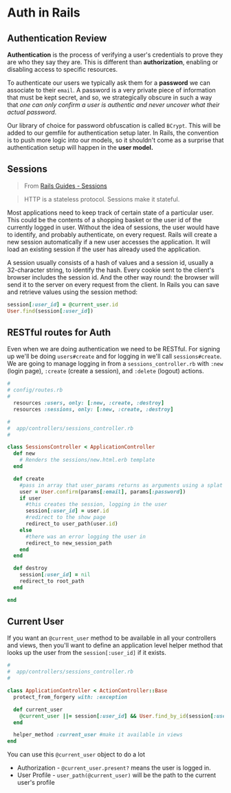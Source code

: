 # Auth in Rails

## Authentication Review

**Authentication** is the process of verifying a user's credentials to prove they are who they say they are. This is different than **authorization**, enabling or disabling access to specific resources.

To authenticate our users we typically ask them for a **password** we can associate to their `email`. A password is a very private piece of information that must be kept secret, and so, we strategically obscure in such a way that *one can only confirm a user is authentic and never uncover what their actual password*.

Our library of choice for password obfuscation is called `BCrypt`. This will be added to our gemfile for authentication setup later. In Rails, the convention is to push more logic into our models, so it shouldn't come as a surprise that authentication setup will happen in the **user model.**

## Sessions

> From [Rails Guides - Sessions](http://guides.rubyonrails.org/security.html#what-are-sessions-questionmark)

> HTTP is a stateless protocol. Sessions make it stateful.

Most applications need to keep track of certain state of a particular user. This could be the contents of a shopping basket or the user id of the currently logged in user. Without the idea of sessions, the user would have to identify, and probably authenticate, on every request. Rails will create a new session automatically if a new user accesses the application. It will load an existing session if the user has already used the application.

A session usually consists of a hash of values and a session id, usually a 32-character string, to identify the hash. Every cookie sent to the client's browser includes the session id. And the other way round: the browser will send it to the server on every request from the client. In Rails you can save and retrieve values using the session method:

```ruby
session[:user_id] = @current_user.id
User.find(session[:user_id])
```

## RESTful routes for Auth

Even when we are doing authentication we need to be RESTful. For signing up we'll be doing `users#create` and for logging in we'll call `sessions#create`. We are going to manage logging in from a `sessions_controller.rb` with `:new` (login page), `:create` (create a session), and `:delete` (logout) actions.

```ruby
#
# config/routes.rb
#
  resources :users, only: [:new, :create, :destroy]
  resources :sessions, only: [:new, :create, :destroy]
```

```ruby
#
#  app/controllers/sessions_controller.rb
#

class SessionsController < ApplicationController
  def new
    # Renders the sessions/new.html.erb template
  end

  def create
    #pass in array that user_params returns as arguments using a splat
    user = User.confirm(params[:email], params[:password])
    if user
      #this creates the session, logging in the user
      session[:user_id] = user.id
      #redirect to the show page
      redirect_to user_path(user.id)
    else
      #there was an error logging the user in
      redirect_to new_session_path
    end
  end

  def destroy
    session[:user_id] = nil
    redirect_to root_path
  end

end

```

## Current User

If you want an `@current_user` method to be available in all your controllers and views, then you'll want to define an application level helper method that looks up the user from the `session[:user_id]` if it exists.

```ruby
#
#  app/controllers/sessions_controller.rb
#

class ApplicationController < ActionController::Base
  protect_from_forgery with: :exception

  def current_user
    @current_user ||= session[:user_id] && User.find_by_id(session[:user_id])
  end

  helper_method :current_user #make it available in views
end

```
You can use this `@current_user` object to do a lot

* Authorization - `@current_user.present?` means the user is logged in.
* User Profile - `user_path(@current_user)` will be the path to the current user's profile
